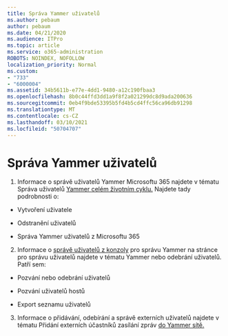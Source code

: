 ```yaml
---
title: Správa Yammer uživatelů
ms.author: pebaum
author: pebaum
ms.date: 04/21/2020
ms.audience: ITPro
ms.topic: article
ms.service: o365-administration
ROBOTS: NOINDEX, NOFOLLOW
localization_priority: Normal
ms.custom:
- "733"
- "6000004"
ms.assetid: 34b5611b-e77e-4dd1-9480-a12c190fbaa3
ms.openlocfilehash: 8b0c44ffd3dd1a9f8f2a021299dc8d9ada200636
ms.sourcegitcommit: 0eb4f9bde53395b5fd4b5cd4ffc56ca96db91298
ms.translationtype: MT
ms.contentlocale: cs-CZ
ms.lasthandoff: 03/10/2021
ms.locfileid: "50704707"
---
```

# <a name="managing-yammer-users"></a>Správa Yammer uživatelů

1. Informace o správě uživatelů Yammer Microsoftu 365 najdete v tématu Správa uživatelů [Yammer celém životním cyklu.](https://docs.microsoft.com/yammer/manage-yammer-users/manage-users-across-their-lifecycle) Najdete tady podrobnosti o:

  - Vytvoření uživatele

  - Odstranění uživatelů

  - Správa Yammer uživatelů z Microsoftu 365

2. Informace o [správě uživatelů z konzoly](https://docs.microsoft.com/yammer/manage-yammer-users/add-block-or-remove-users) pro správu Yammer na stránce pro správu uživatelů najdete v tématu Yammer nebo odebrání uživatelů. Patří sem:

  - Pozvání nebo odebrání uživatelů

  - Pozvání uživatelů hostů

  - Export seznamu uživatelů

3. Informace o přidávání, odebírání a správě externích uživatelů najdete v tématu Přidání externích účastníků zasílání zpráv [do Yammer sítě.](https://docs.microsoft.com/yammer/work-with-external-users/add-external-participants)
